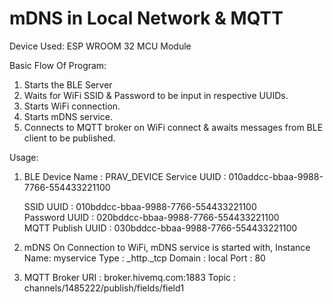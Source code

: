 # mDNS in Local Network & MQTT

Device Used: ESP WROOM 32 MCU Module

Basic Flow Of Program:
1) Starts the BLE Server 
2) Waits for WiFi SSID & Password to be input in respective UUIDs.
3) Starts WiFi connection.
4) Starts mDNS service.
5) Connects to MQTT broker on WiFi connect & awaits messages from BLE client to be published.


Usage: 

1) BLE
   Device Name         : PRAV_DEVICE
   Service UUID        : 010addcc-bbaa-9988-7766-554433221100

   SSID UUID           : 010bddcc-bbaa-9988-7766-554433221100  
   Password UUID       : 020bddcc-bbaa-9988-7766-554433221100  
   MQTT Publish UUID   : 030bddcc-bbaa-9988-7766-554433221100

2) mDNS
   On Connection to WiFi, mDNS service is started with,
    Instance Name: myservice
    Type         : _http._tcp
    Domain       : local
    Port         : 80 

3) MQTT Broker URI    : broker.hivemq.com:1883 
               Topic  : channels/1485222/publish/fields/field1

